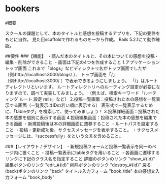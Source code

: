 # bookers

#概要

スクールの課題として、本のタイトルと感想を投稿するアプリを、下記の要件をもとに自作。
見た目scaffoldで作れるものを一から作成。
Rails 5.2.1にて動作確認。

##要件
###【機能】
  ・読んだ本のタイトルと、その本についての感想を投稿・編集・削除ができること
  ・画面は下記の4つを作成すること
      1.アプリケーショントップ画面
        これまで「blogs」などディレクトリ名がトップ画面でしたが（例:http://localhost:3000/blogs/ ）、
        トップ画面を「/」（例:http://localhost:3000/ ）で表示できるようにしましょう。
        「/」はルートディレクトリといいます。
        ルートディレクトリへのルーティング設定が必要になりますので、調べて実装してみましょう。
        （例えば、検索キーワード「ルーティング ルート 設定 rails」など）
      2.投稿一覧画面：投稿された本の感想を一覧表示する画面（一覧表示はIDの若い順に表示する）
️        表形式で一覧表示するために、「tableタグ」を検索して、使ってみましょう！
      3.投稿詳細画面：投稿された本の感想を個別に表示する画面
      4.投稿編集画面：投稿された本の感想を編集できる画面
  ・新規投稿後は本の詳細画面に遷移すること
  ・ルートパスを設定すること
  ・投稿・更新成功後、サクセスメッセージを表示すること。
  ・サクセスメッセージには、「successfully」をという文言を含めること。

###【レイアウト / デザイン】
  ・新規投稿フォームと投稿一覧表示を同一のページ内に置くこと
  ・投稿一覧表示にtableタグを用いること
  ・各画面に遷移するリンクに下記のクラス名を指定すること
      詳細のボタンのリンク  "show_#{id}"
      編集ボタンのリンク "edit_#{id}"
      削除ボタンのリンク "destroy_#{id}"
      戻る(back)ボタンのリンク "back"
      タイトル入力フォーム  "book_title"
      本の感想文入力フォーム "book_body"


